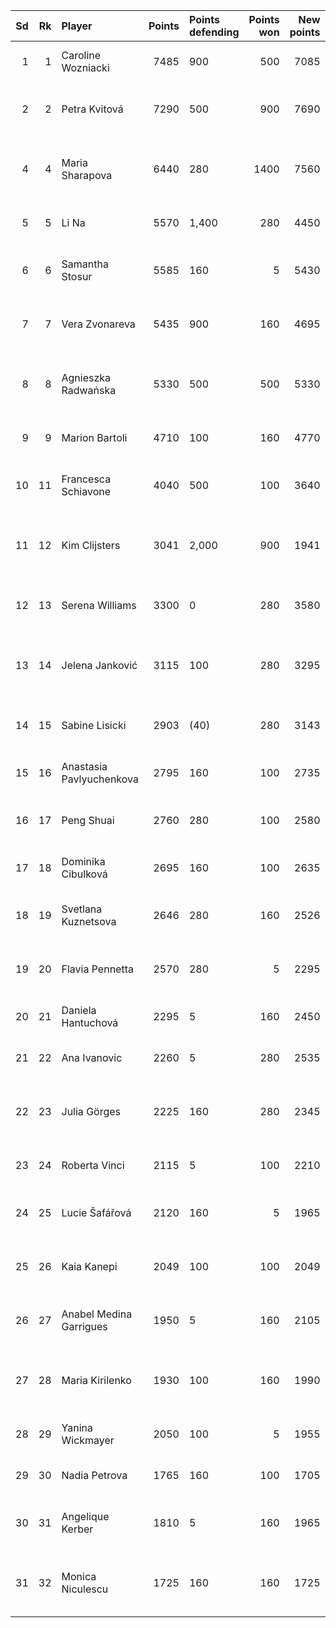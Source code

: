 |   Sd |   Rk | Player                   |   Points | Points defending   |   Points won |   New points | Status                                         |
|-----:|-----:|:-------------------------|---------:|:-------------------|-------------:|-------------:|:-----------------------------------------------|
|    1 |    1 | Caroline Wozniacki       |     7485 | 900                |          500 |         7085 | Quarterfinals lost to Kim Clijsters [11]       |
|    2 |    2 | Petra Kvitová            |     7290 | 500                |          900 |         7690 | Semifinals lost to Maria Sharapova [4]         |
|    4 |    4 | Maria Sharapova          |     6440 | 280                |         1400 |         7560 | Runner-up, Final lost to Victoria Azarenka [3] |
|    5 |    5 | Li Na                    |     5570 | 1,400              |          280 |         4450 | Fourth round lost to Kim Clijsters [11]        |
|    6 |    6 | Samantha Stosur          |     5585 | 160                |            5 |         5430 | First round lost to Sorana Cîrstea             |
|    7 |    7 | Vera Zvonareva           |     5435 | 900                |          160 |         4695 | Third round lost to Ekaterina Makarova         |
|    8 |    8 | Agnieszka Radwańska      |     5330 | 500                |          500 |         5330 | Quarterfinals lost to Victoria Azarenka [3]    |
|    9 |    9 | Marion Bartoli           |     4710 | 100                |          160 |         4770 | Third round lost to Zheng Jie                  |
|   10 |   11 | Francesca Schiavone      |     4040 | 500                |          100 |         3640 | Second round lost to Romina Oprandi            |
|   11 |   12 | Kim Clijsters            |     3041 | 2,000              |          900 |         1941 | Semifinals lost to Victoria Azarenka [3]       |
|   12 |   13 | Serena Williams          |     3300 | 0                  |          280 |         3580 | Fourth round lost to Ekaterina Makarova        |
|   13 |   14 | Jelena Janković          |     3115 | 100                |          280 |         3295 | Fourth round lost to Caroline Wozniacki [1]    |
|   14 |   15 | Sabine Lisicki           |     2903 | (40)               |          280 |         3143 | Fourth round lost to Maria Sharapova [4]       |
|   15 |   16 | Anastasia Pavlyuchenkova |     2795 | 160                |          100 |         2735 | Second round lost to Vania King                |
|   16 |   17 | Peng Shuai               |     2760 | 280                |          100 |         2580 | Second round lost to Iveta Benešová            |
|   17 |   18 | Dominika Cibulková       |     2695 | 160                |          100 |         2635 | Second round lost to Gréta Arn                 |
|   18 |   19 | Svetlana Kuznetsova      |     2646 | 280                |          160 |         2526 | Third round lost to Sabine Lisicki [14]        |
|   19 |   20 | Flavia Pennetta          |     2570 | 280                |            5 |         2295 | First round lost to Nina Bratchikova [Q]       |
|   20 |   21 | Daniela Hantuchová       |     2295 | 5                  |          160 |         2450 | Third round lost to Kim Clijsters [11]         |
|   21 |   22 | Ana Ivanovic             |     2260 | 5                  |          280 |         2535 | Fourth round lost to Petra Kvitová [2]         |
|   22 |   23 | Julia Görges             |     2225 | 160                |          280 |         2345 | Fourth round lost to Agnieszka Radwańska [8]   |
|   23 |   24 | Roberta Vinci            |     2115 | 5                  |          100 |         2210 | Second round lost to Zheng Jie                 |
|   24 |   25 | Lucie Šafářová           |     2120 | 160                |            5 |         1965 | First round lost to Christina McHale           |
|   25 |   26 | Kaia Kanepi              |     2049 | 100                |          100 |         2049 | Second round lost to Ekaterina Makarova        |
|   26 |   27 | Anabel Medina Garrigues  |     1950 | 5                  |          160 |         2105 | Third round retired against Li Na [5]          |
|   27 |   28 | Maria Kirilenko          |     1930 | 100                |          160 |         1990 | Third round retired against Petra Kvitová [2]  |
|   28 |   29 | Yanina Wickmayer         |     2050 | 100                |            5 |         1955 | First round lost to Galina Voskoboeva          |
|   29 |   30 | Nadia Petrova            |     1765 | 160                |          100 |         1705 | Second round lost to Sara Errani               |
|   30 |   31 | Angelique Kerber         |     1810 | 5                  |          160 |         1965 | Third round lost to Maria Sharapova [4]        |
|   31 |   32 | Monica Niculescu         |     1725 | 160                |          160 |         1725 | Third round lost to Caroline Wozniacki [1]     |